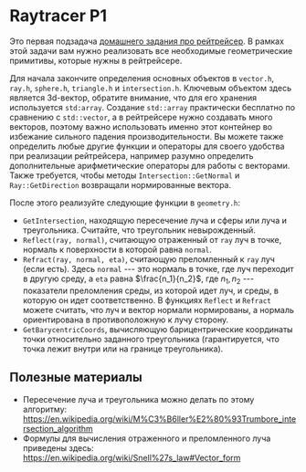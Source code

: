# Raytracer P1

Это первая подзадача [домашнего задания про рейтрейсер](../raytracer).
В рамках этой задачи вам нужно реализовать все необходимые геометрические примитивы,
которые нужны в рейтрейсере.

Для начала закончите определения основных объектов в
`vector.h`, `ray.h`, `sphere.h`, `triangle.h` и `intersection.h`.
Ключевым объектом здесь является 3d-вектор, обратите внимание,
что для его хранения используется `std:array`.
Создание `std::array` практически бесплатно по сравнению с `std::vector`,
а в рейтрейсере нужно создавать много векторов, поэтому важно использовать
именно этот контейнер во избежание сильного падения производительности.
Вы можете также определить любые другие функции и операторы для своего удобства при реализации рейтрейсера,
например разумно определить дополнительные арифметические операторы для работы с векторами.
Также требуется, чтобы методы `Intersection::GetNormal` и `Ray::GetDirection`
возвращали нормированные вектора.

После этого реализуйте следующие функции в `geometry.h`:

* `GetIntersection`, находящую пересечение луча и сферы или луча и треугольника.
Считайте, что треугольник невырожденный.
* `Reflect(ray, normal)`, считающую отраженный от `ray` луч в точке,
нормаль к поверхности в которой равна `normal`.
* `Refract(ray, normal, eta)`, считающую преломленный к `ray` луч (если есть).
Здесь `normal` --- это нормаль в точке, где луч переходит в другую среду,
а `eta` равна $`\frac{n_1}{n_2}`$, где $`n_1, n_2`$ --- показатели преломления среды,
из которой идет луч, и среды, в которую он идет соответственно.
В функциях `Reflect` и `Refract` можете считать, что луч и вектор нормали нормированы,
а нормаль ориентирована в противоположную к лучу сторону.
* `GetBarycentricCoords`, вычисляющую барицентрические координаты точки относительно
заданного треугольника (гарантируется, что точка лежит внутри или на границе треугольника).

## Полезные материалы

* Пересечение луча и треугольника можно делать по этому алгоритму:
https://en.wikipedia.org/wiki/M%C3%B6ller%E2%80%93Trumbore_intersection_algorithm
* Формулы для вычисления отраженного и преломленного луча приведены здесь:
https://en.wikipedia.org/wiki/Snell%27s_law#Vector_form
